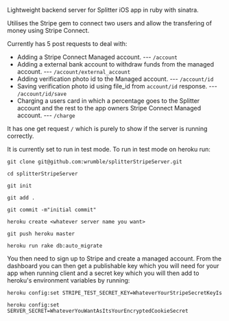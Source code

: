 Lightweight backend server for Splitter iOS app in ruby with sinatra.

Utilises the Stripe gem to connect two users and allow the transfering of money using Stripe Connect.

Currently has 5 post requests to deal with:

- Adding a Stripe Connect Managed account. --- ```/account```
- Adding a external bank account to withdraw funds from the managed account. --- ```/account/external_account```
- Adding verification photo id to the Managed account. --- ```/account/id```
- Saving verification photo id using file_id from ```account/id``` response. --- ```/account/id/save```
- Charging a users card in which a percentage goes to the Splitter account and the rest to the app owners Stripe Connect Managed account. --- ```/charge```

It has one get request ```/``` which is purely to show if the server is running correctly.

It is currently set to run in test mode. To run in test mode on heroku run:

```git clone git@github.com:wrumble/splitterStripeServer.git```

```cd splitterStripeServer```

```git init```

```git add .```

```git commit -m"initial commit"```

```heroku create <whatever server name you want>```

```git push heroku master```

```heroku run rake db:auto_migrate```


You then need to sign up to Stripe and create a managed account. From the dashboard you can then get a publishable key which you will need for your app when running client and a secret key which you will then add to heroku's environment variables by running:

```heroku config:set STRIPE_TEST_SECRET_KEY=WhateverYourStripeSecretKeyIs```

```heroku config:set SERVER_SECRET=WhateverYouWantAsItsYourEncryptedCookieSecret```
